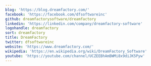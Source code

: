 ```yaml
---
blog: 'https://blog.dreamfactory.com/'
facebook: 'https://facebook.com/dfsoftwareinc'
github: dreamfactorysoftware/dreamfactory
linkedin: 'https://linkedin.com/company/dreamfactory-software'
logohandle: dreamfactory
sort: dreamfactory
title: DreamFactory
twitter: dfsoftwareinc
website: 'https://www.dreamfactory.com/'
wikipedia: 'https://en.wikipedia.org/wiki/DreamFactory_Software'
youtube: 'https://youtube.com/channel/UCZEEBhAmBWMi8x9diJK5Pyw'
---
```

